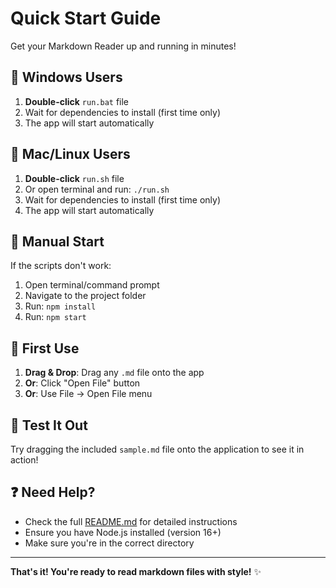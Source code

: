 # Quick Start Guide

Get your Markdown Reader up and running in minutes!

## 🚀 Windows Users

1. **Double-click** `run.bat` file
2. Wait for dependencies to install (first time only)
3. The app will start automatically

## 🚀 Mac/Linux Users

1. **Double-click** `run.sh` file
2. Or open terminal and run: `./run.sh`
3. Wait for dependencies to install (first time only)
4. The app will start automatically

## 📁 Manual Start

If the scripts don't work:

1. Open terminal/command prompt
2. Navigate to the project folder
3. Run: `npm install`
4. Run: `npm start`

## 🎯 First Use

1. **Drag & Drop**: Drag any `.md` file onto the app
2. **Or**: Click "Open File" button
3. **Or**: Use File → Open File menu

## 📝 Test It Out

Try dragging the included `sample.md` file onto the application to see it in action!

## ❓ Need Help?

- Check the full [README.md](README.md) for detailed instructions
- Ensure you have Node.js installed (version 16+)
- Make sure you're in the correct directory

---

**That's it! You're ready to read markdown files with style!** ✨
